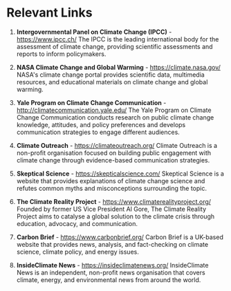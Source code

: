 # Relevant Links

1. **Intergovernmental Panel on Climate Change (IPCC)** - https://www.ipcc.ch/
The IPCC is the leading international body for the assessment of climate change, providing scientific assessments and reports to inform policymakers.

1. **NASA Climate Change and Global Warming** - https://climate.nasa.gov/
NASA's climate change portal provides scientific data, multimedia resources, and educational materials on climate change and global warming.

1. **Yale Program on Climate Change Communication** - http://climatecommunication.yale.edu/
The Yale Program on Climate Change Communication conducts research on public climate change knowledge, attitudes, and policy preferences and develops communication strategies to engage different audiences.

1. **Climate Outreach** - https://climateoutreach.org/
Climate Outreach is a non-profit organisation focused on building public engagement with climate change through evidence-based communication strategies.

1. **Skeptical Science** - https://skepticalscience.com/
Skeptical Science is a website that provides explanations of climate change science and refutes common myths and misconceptions surrounding the topic.

1. **The Climate Reality Project** - https://www.climaterealityproject.org/
Founded by former US Vice President Al Gore, The Climate Reality Project aims to catalyse a global solution to the climate crisis through education, advocacy, and communication.

1. **Carbon Brief** - https://www.carbonbrief.org/
Carbon Brief is a UK-based website that provides news, analysis, and fact-checking on climate science, climate policy, and energy issues.

1. **InsideClimate News** - https://insideclimatenews.org/
InsideClimate News is an independent, non-profit news organisation that covers climate, energy, and environmental news from around the world.
